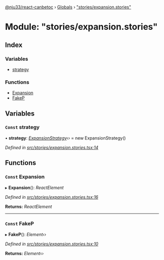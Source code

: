 [@nju33/react-canbetoc](../README.md) › [Globals](../globals.md) › ["stories/expansion.stories"](_stories_expansion_stories_.md)

# Module: "stories/expansion.stories"

## Index

### Variables

* [strategy](_stories_expansion_stories_.md#const-strategy)

### Functions

* [Expansion](_stories_expansion_stories_.md#const-expansion)
* [FakeP](_stories_expansion_stories_.md#const-fakep)

## Variables

### `Const` strategy

• **strategy**: *[ExpansionStrategy](../classes/_strategies_expansion_expansion_strategy_.expansionstrategy.md)‹›* = new ExpansionStrategy()

*Defined in [src/stories/expansion.stories.tsx:14](https://github.com/nju33/react-canbetoc/blob/0f1d85b/src/stories/expansion.stories.tsx#L14)*

## Functions

### `Const` Expansion

▸ **Expansion**(): *ReactElement*

*Defined in [src/stories/expansion.stories.tsx:16](https://github.com/nju33/react-canbetoc/blob/0f1d85b/src/stories/expansion.stories.tsx#L16)*

**Returns:** *ReactElement*

___

### `Const` FakeP

▸ **FakeP**(): *Element‹›*

*Defined in [src/stories/expansion.stories.tsx:10](https://github.com/nju33/react-canbetoc/blob/0f1d85b/src/stories/expansion.stories.tsx#L10)*

**Returns:** *Element‹›*
